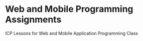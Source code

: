 # Web and Mobile Programming Assignments
ICP Lessons for Web and Mobile Application Programming Class
